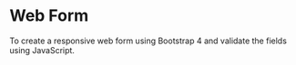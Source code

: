 # Web Form

To create a responsive web form using Bootstrap 4 and validate the fields using JavaScript.
 

